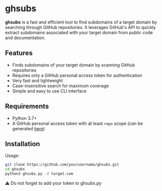 # ghsubs

**ghsubs** is a fast and efficient tool to find subdomains of a target domain by searching through GitHub repositories. It leverages GitHub's API to quickly extract subdomains associated with your target domain from public code and documentation.

## Features

- Finds subdomains of your target domain by scanning GitHub repositories  
- Requires only a GitHub personal access token for authentication  
- Very fast and lightweight  
- Case-insensitive search for maximum coverage  
- Simple and easy to use CLI interface  

## Requirements

- Python 3.7+  
- A GitHub personal access token with at least `repo` scope (can be generated [here](https://github.com/settings/tokens))

## Installation

Usage:

```bash
git clone https://github.com/yourusername/ghsubs.git
cd ghsubs
python3 ghsubs.py -d target.com
```
⚠️ Do not forget to add your token to ghsubs.py
